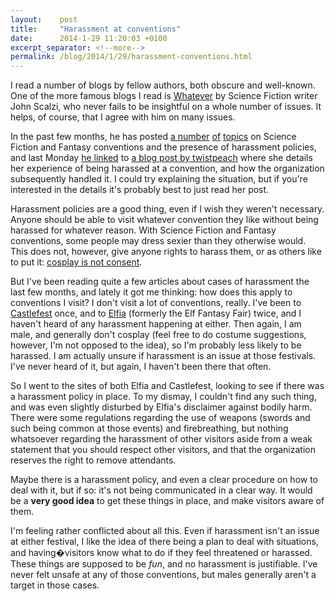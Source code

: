 ```yaml
---
layout:    post
title:     "Harassment at conventions"
date:      2014-1-29 11:20:03 +0100
excerpt_separator: <!--more-->
permalink: /blog/2014/1/29/harassment-conventions.html
---
```


I read a number of blogs by fellow authors, both obscure and well-known. One of the more famous blogs I read is [Whatever](http://whatever.scalzi.com/) by Science Fiction writer John Scalzi, who never fails to be insightful on a whole number of issues. It helps, of course, that I agree with him on many issues.

<!--more-->
In the past few months, he has posted [a number](http://whatever.scalzi.com/2013/07/02/my-new-convention-harassment-policy/) [of](http://whatever.scalzi.com/2013/07/05/convention-harassment-policy-follow-up/) [topics](http://whatever.scalzi.com/2014/01/20/notes-on-harassment-policies-12014/) on Science Fiction and Fantasy conventions and the presence of harassment policies, and last Monday [he linked](http://whatever.scalzi.com/2014/01/27/a-convention-harassment-policy-in-action/) to [a blog post by twistpeach](http://twistpeach.livejournal.com/101026.html) where she details her experience of being harassed at a convention, and how the organization subsequently handled it. I could try explaining the situation, but if you're interested in the details it's probably best to just read her post.

Harassment policies are a good thing, even if I wish they weren't necessary. Anyone should be able to visit whatever convention they like without being harassed for whatever reason. With Science Fiction and Fantasy conventions, some people may dress sexier than they otherwise would. This does not, however, give anyone rights to harass them, or as others like to put it: [cosplay is not consent](http://cosplayisnotconsent.tumblr.com/).

But I've been reading quite a few articles about cases of harassment the last few months, and lately it got me thinking: how does this apply to conventions I visit? I don't visit a lot of conventions, really. I've been to [Castlefest](http://castlefest.nl/) once, and to [Elfia](http://www.elfia.com/) (formerly the Elf Fantasy Fair) twice, and I haven't heard of any harassment happening at either. Then again, I am male, and generally don't cosplay (feel free to do costume suggestions, however, I'm not opposed to the idea), so I'm probably less likely to be harassed. I am actually unsure if harassment is an issue at those festivals. I've never heard of it, but again, I haven't been there that often.

So I went to the sites of both Elfia and Castlefest, looking to see if there was a harassment policy in place. To my dismay, I couldn't find any such thing, and was even slightly disturbed by Elfia's disclaimer against bodily harm. There were some regulations regarding the use of weapons (swords and such being common at those events) and firebreathing, but nothing whatsoever regarding the harassment of other visitors aside from a weak statement that you should respect other visitors, and that the organization reserves the right to remove attendants.

Maybe there is a harassment policy, and even a clear procedure on how to deal with it, but if so: it's not being communicated in a clear way. It would be a **very good idea** to get these things in place, and make visitors aware of them.

I'm feeling rather conflicted about all this. Even if harassment isn't an issue at either festival, I like the idea of there being a plan to deal with situations, and having�visitors know what to do if they feel threatened or harassed. These things are supposed to be *fun*, and no harassment is justifiable. I've never felt unsafe at any of those conventions, but males generally aren't a target in those cases.